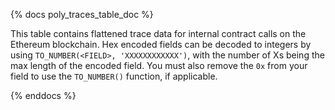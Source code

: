 {% docs poly_traces_table_doc %}

This table contains flattened trace data for internal contract calls on the Ethereum blockchain. Hex encoded fields can be decoded to integers by using `TO_NUMBER(<FIELD>, 'XXXXXXXXXXXX')`, with the number of Xs being the max length of the encoded field. You must also remove the `0x` from your field to use the `TO_NUMBER()` function, if applicable. 

{% enddocs %}